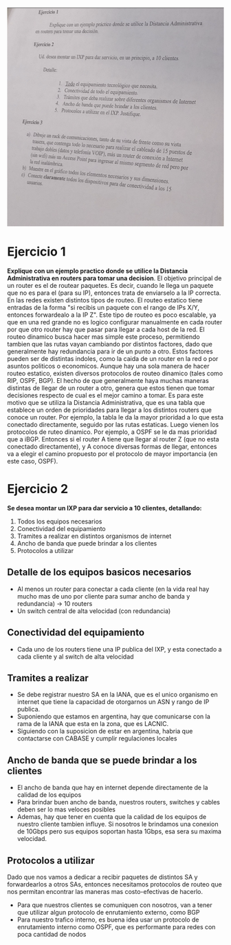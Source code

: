 ![](Pasted%20image%2020240424193540.png)
# Ejercicio 1
**Explique con un ejemplo practico donde se utilice la Distancia Administrativa en routers para tomar una decision**.
El objetivo principal de un router es el de routear paquetes. Es decir, cuando le llega un paquete que no es para el (para su IP), entonces trata de enviarselo a la IP correcta.
En las redes existen distintos tipos de routeo.
El routeo estatico tiene entradas de la forma "si recibis un paquete con el rango de IPs X/Y, entonces forwardealo a la IP Z". Este tipo de routeo es poco escalable, ya que en una red grande no es logico configurar manualmente en cada router por que otro router hay que pasar para llegar a cada host de la red.
El routeo dinamico busca hacer mas simple este proceso, permitiendo tambien que las rutas vayan cambiando por distintos factores, dado que generalmente hay redundancia para ir de un punto a otro. Estos factores pueden ser de distintas indoles, como la caida de un router en la red o por asuntos politicos o economicos.
Aunque hay una sola manera de hacer routeo estatico, existen diversos protocolos de routeo dinamico (tales como RIP, OSPF, BGP).
El hecho de que generalmente haya muchas maneras distintas de llegar de un router a otro, genera que estos tienen que tomar decisiones respecto de cual es el mejor camino a tomar.
Es para este motivo que se utiliza la Distancia Administrativa, que es una tabla que establece un orden de prioridades para llegar a los distintos routers que conoce un router.
Por ejemplo, la tabla le da la mayor prioridad a lo que esta conectado directamente, seguido por las rutas estaticas. Luego vienen los protocolos de ruteo dinamico. Por ejemplo, a OSPF se le da mas prioridad que a iBGP. Entonces si el router A tiene que llegar al router Z (que no esta conectado directamente), y A conoce diversas formas de llegar, entonces va a elegir el camino propuesto por el protocolo de mayor importancia (en este caso, OSPF).

# Ejercicio 2
**Se desea montar un IXP para dar servicio a 10 clientes, detallando:**
1. Todos los equipos necesarios
2. Conectividad del equipamiento
3. Tramites a realizar en distintos organismos de internet
4. Ancho de banda que puede brindar a los clientes
5. Protocolos a utilizar

## Detalle de los equipos basicos necesarios
- Al menos un router para conectar a cada cliente (en la vida real hay mucho mas de uno por cliente para sumar ancho de banda y redundancia) -> 10 routers
- Un switch central de alta velocidad (con redundancia)
## Conectividad del equipamiento
- Cada uno de los routers tiene una IP publica del IXP, y esta conectado a cada cliente y al switch de alta velocidad

## Tramites a realizar
- Se debe registrar nuestro SA en la IANA, que es el unico organismo en internet que tiene la capacidad de otorgarnos un ASN y rango de IP publica.
- Suponiendo que estamos en argentina, hay que comunicarse con la rama de la IANA que esta en la zona, que es LACNIC.
- Siguiendo con la suposicion de estar en argentina, habria que contactarse con CABASE y cumplir regulaciones locales
## Ancho de banda que se puede brindar a los clientes
- El ancho de banda que hay en internet depende directamente de la calidad de los equipos
- Para brindar buen ancho de banda, nuestros routers, switches y cables deben ser lo mas veloces posibles
- Ademas, hay que tener en cuenta que la calidad de los equipos de nuestro cliente tambien influye. Si nosotros le brindamos una conexion de 10Gbps pero sus equipos soportan hasta 1Gbps, esa sera su maxima velocidad.
## Protocolos a utilizar
Dado que nos vamos a dedicar a recibir paquetes de distintos SA y forwardearlos a otros SAs, entonces necesitamos protocolos de routeo que nos permitan encontrar las maneras mas costo-efectivas de hacerlo.
- Para que nuestros clientes se comuniquen con nosotros, van a tener que utilizar algun protocolo de enrutamiento externo, como BGP
- Para nuestro trafico interno, es buena idea usar un protocolo de enrutamiento interno como OSPF, que es performante para redes con poca cantidad de nodos

